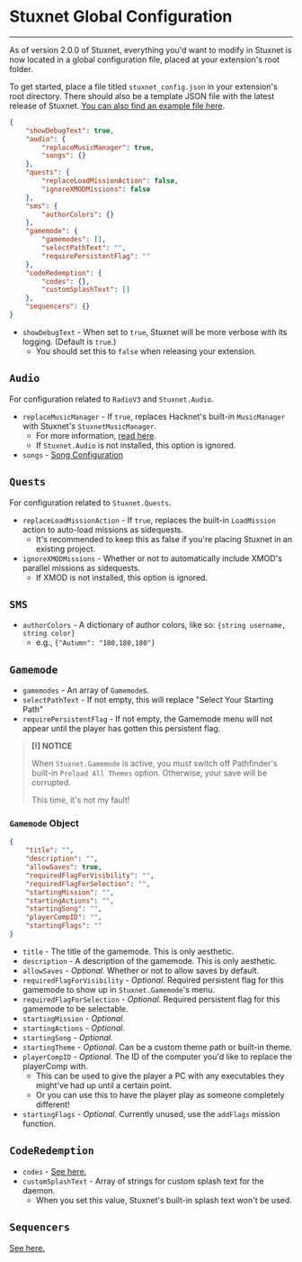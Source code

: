 # Stuxnet Global Configuration
---

As of version 2.0.0 of Stuxnet, everything you'd want to modify in Stuxnet is now located in a global configuration file, placed at your extension's root folder.

To get started, place a file titled `stuxnet_config.json` in your extension's root directory. There should also be a template JSON file with the latest release of Stuxnet. [You can also find an example file here](./examples/stuxnet_config.json).

```json
{
    "showDebugText": true,
    "audio": {
        "replaceMusicManager": true,
        "songs": {}
    },
    "quests": {
        "replaceLoadMissionAction": false,
        "ignoreXMODMissions": false
    },
    "sms": {
        "authorColors": {}
    },
    "gamemode": {
        "gamemodes": [],
        "selectPathText": "",
        "requirePersistentFlag": ""
    },
    "codeRedemption": {
        "codes": {},
        "customSplashText": []
    },
    "sequencers": {}
}
```
* `showDebugText` - When set to `true`, Stuxnet will be more verbose with its logging. (Default is `true`.)
    * You should set this to `false` when releasing your extension.

## `Audio`
For configuration related to `RadioV3` and `Stuxnet.Audio`.
* `replaceMusicManager` - If `true`, replaces Hacknet's built-in `MusicManager` with Stuxnet's `StuxnetMusicManager`.
    * For more information, [read here](../Stuxnet.Audio/docs/StuxnetMusicManager.md).
    * If `Stuxnet.Audio` is not installed, this option is ignored.
* `songs` - [Song Configuration](StuxnetFiles.md#radio)

## `Quests`
For configuration related to `Stuxnet.Quests`.
* `replaceLoadMissionAction` - If `true`, replaces the built-in `LoadMission` action to auto-load missions as sidequests.
    * It's recommended to keep this as false if you're placing Stuxnet in an existing project.
* `ignoreXMODMissions` - Whether or not to automatically include XMOD's parallel missions as sidequests.
    * If XMOD is not installed, this option is ignored.

## `SMS`
* `authorColors` - A dictionary of author colors, like so: `{string username, string color}`
    * e.g., `{"Autumn": "180,180,180"}`

## `Gamemode`
* `gamemodes` - An array of `Gamemode`s.
* `selectPathText` - If not empty, this will replace "Select Your Starting Path"
* `requirePersistentFlag` - If not empty, the Gamemode menu will not appear until the player has gotten this persistent flag.

> **[!] NOTICE** 
>
> When `Stuxnet.Gamemode` is active, you *must* switch off Pathfinder's built-in `Preload All Themes` option. Otherwise, your save will be corrupted.
> 
> This time, it's not my fault!

### `Gamemode` Object
```json
{
    "title": "",
    "description": "",
    "allowSaves": true,
    "requiredFlagForVisibility": "",
    "requiredFlagForSelection": "",
    "startingMission": "",
    "startingActions": "",
    "startingSong": "",
    "playerCompID": "",
    "startingFlags": ""
}
```
* `title` - The title of the gamemode. This is only aesthetic.
* `description` - A description of the gamemode. This is only aesthetic.
* `allowSaves` - *Optional.* Whether or not to allow saves by default.
* `requiredFlagForVisibility` - *Optional.* Required persistent flag for this gamemode to show up in `Stuxnet.Gamemode`'s menu.
* `requiredFlagForSelection` - *Optional.* Required persistent flag for this gamemode to be selectable.
* `startingMission` - *Optional.*
* `startingActions` - *Optional.*
* `startingSong` - *Optional.*
* `startingTheme` - *Optional.* Can be a custom theme path or built-in theme.
* `playerCompID` - *Optional.* The ID of the computer you'd like to replace the playerComp with.
    * This can be used to give the player a PC with any executables they might've had up until a certain point.
    * Or you can use this to have the player play as someone completely different!
* `startingFlags` - *Optional.* Currently unused, use the `addFlags` mission function.

## `CodeRedemption`
* `codes` - [See here.](StuxnetFiles.md#codes)
* `customSplashText` - Array of strings for custom splash text for the daemon.
    * When you set this value, Stuxnet's built-in splash text won't be used.

## `Sequencers`
[See here.](StuxnetFiles.md#sequencers)